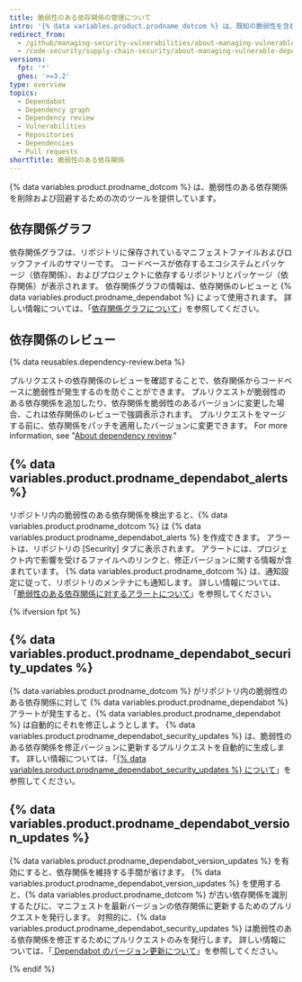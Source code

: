 ```yaml
---
title: 脆弱性のある依存関係の管理について
intro: '{% data variables.product.prodname_dotcom %} は、既知の脆弱性を含むサードパーティソフトウェアの使用を回避するのに役立ちます。'
redirect_from:
  - /github/managing-security-vulnerabilities/about-managing-vulnerable-dependencies
  - /code-security/supply-chain-security/about-managing-vulnerable-dependencies
versions:
  fpt: '*'
  ghes: '>=3.2'
type: overview
topics:
  - Dependabot
  - Dependency graph
  - Dependency review
  - Vulnerabilities
  - Repositories
  - Dependencies
  - Pull requests
shortTitle: 脆弱性のある依存関係
---
```


<!--Marketing-LINK: From /features/security/software-supply-chain page "Managing vulnerabilities in your project’s dependencies ".-->

{% data variables.product.prodname_dotcom %} は、脆弱性のある依存関係を削除および回避するための次のツールを提供しています。

## 依存関係グラフ
依存関係グラフは、リポジトリに保存されているマニフェストファイルおよびロックファイルのサマリーです。 コードベースが依存するエコシステムとパッケージ（依存関係）、およびプロジェクトに依存するリポジトリとパッケージ（依存関係）が表示されます。 依存関係グラフの情報は、依存関係のレビューと {% data variables.product.prodname_dependabot %} によって使用されます。 詳しい情報については、「[依存関係グラフについて](/github/visualizing-repository-data-with-graphs/about-the-dependency-graph)」を参照してください。

## 依存関係のレビュー

{% data reusables.dependency-review.beta %}

プルリクエストの依存関係のレビューを確認することで、依存関係からコードベースに脆弱性が発生するのを防ぐことができます。 プルリクエストが脆弱性のある依存関係を追加したり、依存関係を脆弱性のあるバージョンに変更した場合、これは依存関係のレビューで強調表示されます。 プルリクエストをマージする前に、依存関係をパッチを適用したバージョンに変更できます。 For more information, see "[About dependency review](/code-security/supply-chain-security/about-dependency-review)."

## {% data variables.product.prodname_dependabot_alerts %}
リポジトリ内の脆弱性のある依存関係を検出すると、{% data variables.product.prodname_dotcom %} は {% data variables.product.prodname_dependabot_alerts %} を作成できます。 アラートは、リポジトリの [Security] タブに表示されます。 アラートには、プロジェクト内で影響を受けるファイルへのリンクと、修正バージョンに関する情報が含まれています。 {% data variables.product.prodname_dotcom %} は、通知設定に従って、リポジトリのメンテナにも通知します。 詳しい情報については、「[脆弱性のある依存関係に対するアラートについて](/code-security/supply-chain-security/about-alerts-for-vulnerable-dependencies)」を参照してください。

{% ifversion fpt %}
## {% data variables.product.prodname_dependabot_security_updates %}
{% data variables.product.prodname_dotcom %} がリポジトリ内の脆弱性のある依存関係に対して {% data variables.product.prodname_dependabot %} アラートが発生すると、{% data variables.product.prodname_dependabot %} は自動的にそれを修正しようとします。 {% data variables.product.prodname_dependabot_security_updates %} は、脆弱性のある依存関係を修正バージョンに更新するプルリクエストを自動的に生成します。 詳しい情報については、「[{% data variables.product.prodname_dependabot_security_updates %} について](/github/managing-security-vulnerabilities/about-dependabot-security-updates)」を参照してください。

## {% data variables.product.prodname_dependabot_version_updates %}
{% data variables.product.prodname_dependabot_version_updates %} を有効にすると、依存関係を維持する手間が省けます。 {% data variables.product.prodname_dependabot_version_updates %} を使用すると、{% data variables.product.prodname_dotcom  %} が古い依存関係を識別するたびに、マニフェストを最新バージョンの依存関係に更新するためのプルリクエストを発行します。 対照的に、{% data variables.product.prodname_dependabot_security_updates %} は脆弱性のある依存関係を修正するためにプルリクエストのみを発行します。 詳しい情報については、「[ Dependabot のバージョン更新について](/github/administering-a-repository/about-dependabot-version-updates)」を参照してください。

{% endif %}
